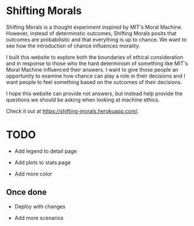 # Shifting Morals
Shifting Morals is a thought experiment inspired by MIT's Moral Machine. However, instead of determinstic outcomes, Shifting Morals posits that outcomes are probabilistic and that everything is up to chance. We want to see how the introduction of chance influences morality.

I built this website to explore both the boundaries of ethical consideration and in response to those who the hard determinism of something like MIT's Moral Machine influenced their answers. I want to give those people an opportunity to examine how chance can play a role in their decisions and I want people to feel something based on the outcomes of their decisions. 

I hope this website can provide not answers, but instead help provide the questions we should be asking when looking at machine ethics.

Check it out at https://shifting-morals.herokuapp.com/.

# TODO

* Add legend to detail page

* Add plots to stats page

* Add more color

## Once done

* Deploy with changes

* Add more scenarios

